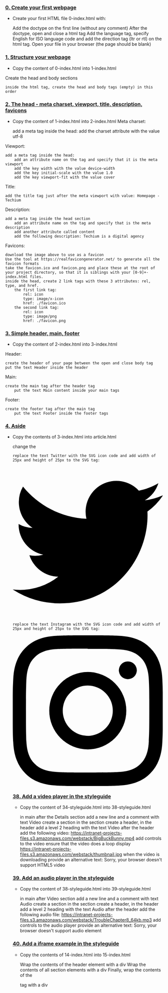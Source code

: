 ### [0. Create your first webpage](./0-index.html)
* Create your first HTML file 0-index.html with:

    Add the doctype on the first line (without any comment)
    After the doctype, open and close a html tag
    Add the language tag, specify English for ISO language code and add the direction tag (ltr or rtl) on the html tag.
    Open your file in your browser (the page should be blank)



### [1. Structure your webpage](./1-index.html)
* Copy the content of 0-index.html into 1-index.html

Create the head and body sections

    inside the html tag, create the head and body tags (empty) in this order



### [2. The head - meta charset, viewport, title, description, favicons](./2-index.html)
* Copy the content of 1-index.html into 2-index.html
Meta charset:

    add a meta tag inside the head:
        add the charset attribute with the value utf-8

Viewport:

    add a meta tag inside the head:
        add an attribute name on the tag and specify that it is the meta viewport
        add the key width with the value device-width
        add the key initial-scale with the value 1.0
        add the key viewport-fit with the value cover

Title:

    add the title tag just after the meta viewport with value: Homepage - Techium

Description:

    add a meta tag inside the head section
        add an attribute name on the tag and specify that is the meta description
        add another attribute called content
        add the following description: Techium is a digital agency

Favicons:

    download the image above to use as a favicon
    Use the tool at https://realfavicongenerator.net/ to generate all the favicon formats
    take the favicon.ico and favicon.png and place these at the root of your project directory, so that it is siblings with your [0-9]+-index.html files.
    inside the head, create 2 link tags with these 3 attributes: rel, type, and href.
        the first link tag:
            rel: icon
            type: image/x-icon
            href: ./favicon.ico
        the second link tag:
            rel: icon
            type: image/png
            href: ./favicon.png

### [3. Simple header, main, footer](./3-index.html)
* Copy the content of 2-index.html into 3-index.html

Header:

    create the header of your page between the open and close body tag
    put the text Header inside the header

Main:

    create the main tag after the header tag
        put the text Main content inside your main tags

Footer:

    create the footer tag after the main tag
        put the text Footer inside the footer tags

### [4. Aside](./article.html)
* Copy the contents of 3-index.html into article.html

    change the <title> to put: Article - Techium
    inside the main tags
        after the text, create the aside tags with text Aside



### [5. Section](./5-index.html)
* Copy the content of 3-index.html into 5-index.html

    inside your <main> section
        remove the text in main, create these sections:
            create first section and put the text Hero section inside
            create second section and put the text Services section inside
            create third section and put the text Works section inside
            create fourth section and put the text About section inside
            create fifth section and put the text Latest news section inside
            create sixth section and put the text Testimonials section inside
            create seventh section and put the text Contact section inside



### [6. Work, News, Testimonial articles](./6-index.html)
* Copy the content of 5-index.html into 6-index.html

Work articles:

    inside the section Works section
        add 3 article tags
            inside each article write Work # where the hashtag will be the ordered number (1, 2, or 3)

News articles:

    inside the section Latest news section
        add 3 article tags
            inside each article write Article # where the hashtag will be the ordered number (1, 2, or 3)

Testimonial articles:

    inside the section Testimonials section
        add 3 article tags
            inside each article write Testimonial # where the hashtag will be the ordered number (1, 2, or 3)



### [7. Navigation](./7-index.html)
* Copy the content of 6-index.html into 7-index.html

    remove the Header text inside the <header>
    create the nav tag inside the header tag
        it should remain empty for now



### [8. Level 1 headings](./8-index.html)
* Copy the content of 7-index.html into 8-index.html

    create the level 1 heading inside your main before your sections
        put text Homepage in your heading tag



### [9. Level 2 headings](./9-index.html)
* Copy the content of 8-index.html into 9-index.html

    in the section tag with the the text Hero section, remove the text and create a level 2 heading with text We help you build your brand!
    in the section tag with the the text Services section, remove the text and create a level 2 heading with text Services
    in the section tag with the the text Works section, remove the text and create a level 2 heading with text Works
    in the section tag with the the text About section, remove the text and create a level 2 heading with text About Us
    in the section tag with the the text Latest news section, remove the text and create a level 2 heading with text Latest news
    in the section tag with the the text Testimonials section, remove the text and create a level 2 heading with text Testimonials
    in the section tag with the the text Contact section, remove the text and create a level 2 heading with text Contact



### [10. Level 3 headings](./10-index.html)
* Copy the content of 9-index.html into 10-index.html

Services headings:

    Inside the section containing the h2 heading Services, add these elements right after the h2:
        create a level 3 heading with text Design & Concept
        create a level 3 heading with text Digital Strategy
        create a level 3 heading with text Content Strategy
        create a level 3 heading with text UX Design
        create a level 3 heading with text Web Development
        create a level 3 heading with text Social Media

Works headings:

    Inside the section containing the h2 heading Works:
        in the first article, replace the text with a level 3 heading with text Interior Design
        in the second article, replace the text with a level 3 heading with text Web Development
        in the third article, replace the text with a level 3 heading with text Personal Brand

About Us headings:

    Inside the section containing the h2 heading About Us, after the h2 heading, create these elements in this order:
        a level 3 heading with text Who are we
        a level 3 heading with text Our culture
        a level 3 heading with text How we work

Latest news headings:

    Inside the section containing the h2 heading Latest news:
        in the first article replace the text with a level 3 heading with text Hoc loco tenere se Triarius non potuit.
        in the second article replace the text with a level 3 heading with text Ut alios omittam, hunc appello, quem ille unum secutus est.
        in the third article replace the text with a level 3 heading with text Bestiarum vero nullum iudicium puto.

### [11. styleguide](./11-styleguide.html)
* Copy the content of 3-index.html into 11-styleguide.html

    change the title to Styleguide - Techium
    remove the text from header, main, and footer
    create a new <section> inside your main tag
        create a header in this section
            in the header add a level 2 heading with text Headings
        after the header:
            add a level 1 heading with text Heading level 1
            add a level 2 heading with text Heading level 2
            add a level 3 heading with text Heading level 3
            add a level 4 heading with text Heading level 4
            add a level 5 heading with text Heading level 5
            add a level 6 heading with text Heading level 6

### [12. Paragraphs](./12-index.html)
* Copy the content of 10-index.html into 12-index.html

About Us paragraphs:

    in the About Us section
        after the first h3 (who are we) create a paragraph with the text: Lorem ipsum dolor sit amet, consectetur adipisicing elit. Ipsum, omnis expedita! Eum, praesentium cumque accusantium rem, sit quaerat est nisi ratione, deserunt ducimus quidem iste dicta quibusdam atque maxime cum!
        after the second h3 create a paragraph with the text: Lorem ipsum dolor sit amet, consectetur adipisicing elit. Ipsum, omnis expedita! Eum, praesentium cumque accusantium rem, sit quaerat est nisi ratione, deserunt ducimus quidem iste dicta quibusdam atque maxime cum!
        after the third h3 create a paragraph with the text: Lorem ipsum dolor sit amet, consectetur adipisicing elit. Ipsum, omnis expedita! Eum, praesentium cumque accusantium rem, sit quaerat est nisi ratione, deserunt ducimus quidem iste dicta quibusdam atque maxime cum!

Latest news paragraphs:

    in the Latest news section
        in the first article
            create a paragraph with text Career before the heading
            create a paragraph with text Lorem ipsum dolor sit amet, consectetur adipiscing elit. Id Sextilius factum negabat. Quo tandem modo? At eum nihili facit; Quae contraria sunt his, malane? after the heading
        in the second article
            create a paragraph with text Digital Life before the heading
            create a paragraph with text Lorem ipsum dolor sit amet, consectetur adipiscing elit. Tum mihi Piso: Quid ergo? Tum ille: Ain tandem? Non autem hoc: igitur ne illud quidem. Sed quod proximum fuit non vidit. Nos commodius agimus. An nisi populari fama? after the heading
        in the third article
            create a paragraph with text Social before the heading
            create a paragraph with text Lorem ipsum dolor sit amet, consectetur adipiscing elit. Non igitur bene. Quid enim est a Chrysippo praetermissum in Stoicis? Pugnant Stoici cum Peripateticis. Prioris generis est docilitas, memoria; Apparet statim, quae sint officia, quae actiones. after the heading

Contact paragraph:

    in the Contact section after the heading
        create a paragraph with the text: Lorem ipsum dolor sit amet, consectetur adipiscing elit. Id Sextilius factum negabat. Quo tandem modo? At eum nihili facit; Quae contraria sunt his, malane?

Additional paragraphs:

    below the level 2 Services heading add a paragraph with text We work with you
    below the level 2 Works heading add a paragraph with text Take a look in our portfolio
    below the level 2 About Us heading add a paragraph with text Everything about us
    below the level 2 Testimonials heading add a paragraph with text We are more than a digital company
    below the level 2 Contact heading add a paragraph with text We like to know new people



### [13. styleguide paragraphs](./13-styleguide.html)
* Copy the contents of 11-styleguide.html into 13-styleguide.html

    After the existing section containing Headings, create a new section in main
        in this section create a header
            Inside the header, create a level 2 heading with text Paragraph
        after the header add a level 2 heading with text Heading with a subtitle
        after the level 2 heading, add a paragraph with text This is my subtitle
        after the last paragraph, add another paragraph with text: Nunc lacinia ante nunc ac lobortis. Interdum adipiscing gravida odio porttitor sem non mi integer non faucibus ornare mi ut ante amet placerat aliquet. Volutpat eu sed ante lacinia sapien lorem accumsan varius montes viverra nibh in adipiscing blandit tempus accumsan.

### [14. Span](./14-index.html)
* Copy the contents of 12-index.html into 14-index.html

In the very first <header>,

    before the nav, create a span with the text Techium

### [15. Div](./15-index.html)
* Copy the contents of 14-index.html into 15-index.html

    Wrap the contents of the header element with a div
    Wrap the contents of all section elements with a div
    Finally, wrap the contents of the <footer> tag with a div


### [16. Structure your sections](./16-index.html)
* Copy the contents of 15-index.html into 16-index.html

    in the div in the Services section
        create a header tag that wraps the h2 and the p
        create a div sibling to the header that wraps the rest of the content
    in the div in the Works section
        create a header tag that wraps the h2 and the p
        create a div sibling to the header that wraps the rest of the content
    in the div in the About Us section
        create a header tag that wraps the h2 and the p
        create a div sibling to the header that wraps the rest of the content
    in the div in the Latest news section
        create a header tag that wraps the h2
        create a div sibling to the header that wraps the rest of the content
    in the div in the Testimonials section
        create a header tag that wraps the h2 and the p
        create a div sibling to the header that wraps the rest of the content
    in the div in the Contact section
        create a header tag that wraps the h2 and the first p
        create a div sibling to the header that wraps the rest of the content

### [17. Comments](./17-index.html)
* Copy the content of 16-index.html into 17-index.html

    before the header add a line break and a comment saying Header to help with scanning your code
    before the main add a line break and a comment saying Main to help with scanning your code
    before the footer add a line break and a comment saying Footer to help with scanning your code
    before the Hero section add a line break and a comment saying Hero section
    before the Services section add a line break and a comment saying Services section
    before the Works section add a line break and a comment saying Works section
    before the About Us section add a line break and a comment saying About Us section
    before the Latest news section add a line break and a comment saying Latest news section
    before the Testimonials section add a line break and a comment saying Testimonials section
    before the Contact section add a line break and a comment saying Contact section



### [18. link your logo](./18-index.html)
* Copy the content of 17-index.html into 18-index.html

    in the header, wrap the span with a link that redirects to the page at the root of your folder (/)
    wrap the link with a div


### [19. Create new pages](./about.html)(./latest_news.html)(./contact.html)
* Copy the content of 18-index.html into about.html, latest_news.html and contact.html

    change the title of about.html to replace Homepage with About
    change the title of latest_news.html to replace Homepage with Latest news
    change the title of contact.html to replace Homepage with Contact

### [20. Add links](./20-index.html)
* Copy the content of 18-index.html into 20-index.html

    in your nav tags
        create a link to / with the text Home
        create an anchor to services with the text Services
        create an anchor to works with the text Works
        create an anchor to about with the text About
        create an anchor to latest_news with the text Latest news
        create an anchor to testimonials with the text Testimonials
        create an anchor to contact with the text Contact

For now, the anchor links will not work. We will make them work in the CSS project.
### [21. Add social media links](./21-index.html)
* Copy the content of 20-index.html into 21-index.html

    in the div in the footer
        remove any text you have
        create a link to https://www.facebook.com/HolbertonSchool/ with the text Facebook
        create a link to https://twitter.com/holbertonschool with the text Twitter
        create a link to https://www.instagram.com/holbertonschool/ with the text Instagram


### [22. "Button" links](./22-index.html)
* Copy the content of 21-index.html into 22-index.html

    in the Hero section, after the heading
        create a link to # with the text Get started
    in the About Us section, after the div containing the level 3 headings and paragraphs
        create a link to about.html with the text Learn more about us
    in the Contact section, after the div containing the paragraph
        create a link to contact.html with text Get in touch


### [23. Services, Works, Latest news links](./23-index.html)
* Copy the content of 22-index.html into 23-index.html

    in the Services section
        in each level 3 heading, create a link to # around the text already in the heading
    in the Works section
        in each level 3 heading, create a link to # around the text already in the heading
    in the Latest news section
        in each level 3 heading, create a link to # around the text already in the heading


### [24. List the links](./24-index.html)
* Copy the content of 23-index.html into 24-index.html

    in the nav
        create an unordered list, put each anchor tag (Home, Services, Works, …) as an individual list item
    in the div in the footer
        create an unordered list and put each anchor tag (Facebook, Twitter, …) as an individual list item


### [25. Secondary navigation menu](./25-index.html)
* Copy the content of 24-index.html into 25-index.html

    inside the footer, after the div
        create a new div
        in the new div create an unordered list with the following links:
            link to # with text Terms of Use
            link to # with text Privacy Policy
            link to # with text Cookie Policy


### [26. Examples of lists for the styleguide ](./26-styleguide.html)
* Copy the content of 13-styleguide.html into 26-styleguide.html

Example of unordered list:

    inside main after Paragraph section, add :
        a new line and a comment with text Lists
        after, create a new section with inside:
            create a header with inside a level 2 heading with the text Lists
            after the new header, create a div with inside:
                a level 3 heading with text Unordered
                    under it, add an unordered list with these items: Dolor pulvinar etiam magna etiam., Sagittis adipiscing lorem eleifend., Felis enim feugiat dolore viverra.

Example of ordered list:

    after previous unordered list, in the same div
        add a level 3 heading with text Ordered
            add an ordered list with these items:
                Dolor pulvinar etiam magna etiam.
                Sagittis adipiscing lorem eleifend.
                Felis enim feugiat dolore viverra.

Example of definition list:

    after previous ordered list, in the same div
        add a heading level 3 with text Definition
        add a definition list with these items:
            Term: Definition List title, Definition: Definition text.
            Term: Startup, Definition: A startup company or startup is a company or temporary organization designed to search for a repeatable and scalable business model.
            Term: Water, Definition: A colorless, transparent, odorless liquid that forms the seas, lakes, rivers, and rain and is the basis of the fluids of living organisms.


### [27. Separate content](./27-index.html)
* Copy the content of 25-index.html into 27-index.html

    in the footer between the two divs:
        add a horizontal rule
        after the horizontal rule add a paragraph with text © 2020 Techium, made with ♥ by students at Holberton School.

### [28. Horizontal rule example](./28-styleguide.html)
* Copy the content of 26-styleguide.html into 28-styleguide.html

    in main after Lists section
        add a new line and a comment with the text Horizontal rule
        create a new section
            create a header and inside it add a level 2 heading with the text Horizontal rule
            after the header create a div and put a horizontal rule in it

### [29. Client quotes](./29-index.html)
* Copy the content of 27-index.html into 29-index.html

    in the Testimonials section
        in the first article
            replace the text with a blockquote with text I am completely blown away. Thanks to Techium, we've just launched our 5th website! and cite author Yuri Y.
        in the second article
            replace the text with a blockquote with text Thank you so much for your help. Techium company is awesome! and cite author Dorrie S.
        in the third article
            replace the text with a blockquote with text I love your system. Definitely worth the investment. I'd be lost without Techium company. and cite author Sven H.

### [30. Examples of quotes](./30-styleguide.html)
* Copy the content of 28-styleguide.html into 30-styleguide.html

Example of inline quote:

    inside main after Horizontal rule section
        add a new line and a comment with text Blockquotes
        create a new section
            in the section create a header, in the header create a level 2 heading with text Blockquotes
            after the header, create a div
                in the div add a level 3 heading with the text Inline quote
                add an inline quote with the text Stay hungry. Stay foolish.

Example of blockquote:

    after the inline quote div, create another div
        in the new div add a level 3 heading with the text Blockquote
        add a multiline quote with the text I will be the leader of a company that ends up being worth billions of dollars, because I got the answers. I understand culture. I am the nucleus. I think that’s a responsibility that I have, to push possibilities, to show people, this is the level that things could be at. and cite Kanye West, Musician

### [31. Address and latest news authors](./31-index.html)
* Copy the content of 29-index.html into 31-index.html

    in the footer
        right after open footer tag, put the following address: 234 Washington Street (line-break) Urbana, Illinois
    in the Latest news section
        in the first article, after the last paragraph, add the author name in small print: By Kelly D.
        in the second article, after the last paragraph, add the author name in small print: By William A.
        in the third article, after the last paragraph, add the author name in small print: By Frances J.

### [32. Typography section - using the correct tags](./32-styleguide.html)
* Copy the content of 30-styleguide.html into 32-styleguide.html

    inside main after the Blockquotes section
        add a new line and a comment with text Typography

        create a new section
            in the section create a header and inside it add a level 2 heading with the text Typography
            after the header create a div, inside the div add this text with the correct HTML tag: 320 Stewart Avenue, Unit 12 (line break) New York City NY 10001, the city, state, and postal code should be on a separate line
            create another div, in the new div nest this code block using the pre HTML tag:

         <code>
             <h2>My title</h2>
             <p>Proin lacus turpis, feugiat sit amet sollicitudin non, volutpat in libero. Aenean hendrerit ultrices nulla ac lobortis. Vestibulum consectetur nibh vel ante rhoncus faucibus.</p>
         </code>

            create another div, in the new div add this paragraph of text with the correct HTML tag: Curabitur sit amet turpis cursus massa mollis highlighted. Duis finibus leo massa, eget dapibus erat finibus sed. Aenean condimentum sapien magna, eleifend highlighted mi consequat ut. Cras nec quam sed sapien ultricies highlighted ut sed metus. Each occurrence of the word highlighted should be highlighted.


### [33. Table](./33-styleguide.html)
* Copy the content of 32-styleguide.html into 33-styleguide.html

    inside main after Typography section
        add a new line and a comment with text Table
        create a new section
            in the section create a header, in the header add a level 2 heading with the text Table
            after the header, create a table, reproduce in HTML the visual below
The <th> tags containing Title, Director, Release Date should have a scope attribute set to col The <th> tags containing the names of the movies should have a scope attribute set to row

### [34. Details](./34-styleguide.html)
* Copy the content of 33-styleguide.html into 34-styleguide.html

    in main tag after Table section
        add a new line and a comment with text Details
        create a new section
            create a header, in the header add a level 2 heading with the text Details
            after the header create a div
                in the div add a level 3 heading with text Default
                add a details element and specify Show/Hide me in the summary
                add this text after the summary: Pellentesque habitant morbi tristique senectus et netus et malesuada fames ac turpis egestas.
            create another div
                add a level 3 heading with text Open
                add a details element that is open by default and specify Always open in the summary
                add this text after the summary: Pellentesque habitant morbi tristique senectus et netus et malesuada fames ac turpis egestas.

### [35. Replace text logo with image logo](./35-index.html)
* Copy the content of 31-index.html into 35-index.html

    in header
        find the span with the name of the website
        replace it with the image above
        make sure the image is in the same directory as all of your other files and that the file name is logo-black.png
        alt: Techium logo
        don’t forget to specify width of 160 and height of 40
    in footer, after the opening tag and before the address
        insert the logo image
        alt: Techium logo
        don’t forget to specify the width and height (same as in header)

### [36. Add images to your sections ](./36-index.html)
* Copy the content of 35-index.html into 36-index.html

You can use image generators to get images for this task. For avatar images you can download them on UI Faces. Just make sure you rename your images to match the task requirements.

Add three images in the Works section:

    in the Works section
        before the first level 3 heading create a div
            add images/pic-work-01.jpg inside the div
            alt: empty
        before the second level 3 heading create a div
            add images/pic-work-02.jpg inside the div
            alt: empty
        before the third level 3 heading create a div
            add images/pic-work-03.jpg inside the div
            alt: empty

Add one image in the About Us section:

    in the About Us section before the first level 3 heading inside the div
        add the image images/pic-about-us.jpg
            alt: empty
            width: 460
            height: 447

Add three images in the Latest news section:

    in the Latest news section
        in the first article, before the first paragraph, create a div
            in the div add the image images/pic-blog-01.jpg
            alt: empty
            width: 305
            height: 205
        in the second article, before the first paragraph, create a div
            in the div add the image images/pic-blog-02.jpg
            alt: empty
            width: 305
            height: 205
        in the third article, before the first paragraph, create a div
            in the div add the image images/pic-blog-03.jpg
            alt: empty
            width: 305
            height: 205

Add three images in the Testimonials section:

    in the Testimonials section
        in the first article before the quote, add the image images/pic-person-01.jpg
            alt: Yuri Y. avatar
            width: 100px
            height: 100px
        in the second article before the quote, add the image images/pic-person-02.jpg
            alt: Dorrie S. avatar
            width: 100px
            height: 100px
        in the third article before the quote, add the image images/pic-person-03.jpg
            alt: Sven H. avatar
            width: 100px
            height: 100px

### [37. Social icons](./index.html)
* Using 36-index.html

    inside the footer
        replace the text Facebook with the SVG icon code and add width of 25px and height of 25px to the SVG tag:
        <svg viewbox="0 0 24 24" xmlns="http://www.w3.org/2000/svg">
<title>
Facebook icon
</title>
<path d="M23.998 12c0-6.628-5.372-12-11.999-12C5.372 0 0 5.372 0 12c0 5.988 4.388 10.952 10.124 11.852v-8.384H7.078v-3.469h3.046V9.356c0-3.008 1.792-4.669 4.532-4.669 1.313 0 2.686.234 2.686.234v2.953H15.83c-1.49 0-1.955.925-1.955 1.874V12h3.328l-.532 3.469h-2.796v8.384c5.736-.9 10.124-5.864 10.124-11.853z"/>
</svg>

    replace the text Twitter with the SVG icon code and add width of 25px and height of 25px to the SVG tag:

<svg viewbox="0 0 24 24" xmlns="http://www.w3.org/2000/svg">
<title>
Twitter icon
</title>
<path d="M23.954 4.569a10 10 0 0 1-2.825.775 4.958 4.958 0 0 0 2.163-2.723c-.951.555-2.005.959-3.127 1.184a4.92 4.92 0 0 0-8.384 4.482C7.691 8.094 4.066 6.13 1.64 3.161a4.822 4.822 0 0 0-.666 2.475c0 1.71.87 3.213 2.188 4.096a4.904 4.904 0 0 1-2.228-.616v.061a4.923 4.923 0 0 0 3.946 4.827 4.996 4.996 0 0 1-2.212.085 4.937 4.937 0 0 0 4.604 3.417 9.868 9.868 0 0 1-6.102 2.105c-.39 0-.779-.023-1.17-.067a13.995 13.995 0 0 0 7.557 2.209c9.054 0 13.999-7.496 13.999-13.986 0-.209 0-.42-.015-.63a9.936 9.936 0 0 0 2.46-2.548l-.047-.02z"/>
</svg>

    replace the text Instagram with the SVG icon code and add width of 25px and height of 25px to the SVG tag:

<svg viewbox="0 0 24 24" xmlns="http://www.w3.org/2000/svg">
<title>
Instagram icon
</title>
<path d="M12 0C8.74 0 8.333.015 7.053.072 5.775.132 4.905.333 4.14.63c-.789.306-1.459.717-2.126 1.384S.935 3.35.63 4.14C.333 4.905.131 5.775.072 7.053.012 8.333 0 8.74 0 12s.015 3.667.072 4.947c.06 1.277.261 2.148.558 2.913a5.885 5.885 0 0 0 1.384 2.126A5.868 5.868 0 0 0 4.14 23.37c.766.296 1.636.499 2.913.558C8.333 23.988 8.74 24 12 24s3.667-.015 4.947-.072c1.277-.06 2.148-.262 2.913-.558a5.898 5.898 0 0 0 2.126-1.384 5.86 5.86 0 0 0 1.384-2.126c.296-.765.499-1.636.558-2.913.06-1.28.072-1.687.072-4.947s-.015-3.667-.072-4.947c-.06-1.277-.262-2.149-.558-2.913a5.89 5.89 0 0 0-1.384-2.126A5.847 5.847 0 0 0 19.86.63c-.765-.297-1.636-.499-2.913-.558C15.667.012 15.26 0 12 0zm0 2.16c3.203 0 3.585.016 4.85.071 1.17.055 1.805.249 2.227.415.562.217.96.477 1.382.896.419.42.679.819.896 1.381.164.422.36 1.057.413 2.227.057 1.266.07 1.646.07 4.85s-.015 3.585-.074 4.85c-.061 1.17-.256 1.805-.421 2.227a3.81 3.81 0 0 1-.899 1.382 3.744 3.744 0 0 1-1.38.896c-.42.164-1.065.36-2.235.413-1.274.057-1.649.07-4.859.07-3.211 0-3.586-.015-4.859-.074-1.171-.061-1.816-.256-2.236-.421a3.716 3.716 0 0 1-1.379-.899 3.644 3.644 0 0 1-.9-1.38c-.165-.42-.359-1.065-.42-2.235-.045-1.26-.061-1.649-.061-4.844 0-3.196.016-3.586.061-4.861.061-1.17.255-1.814.42-2.234.21-.57.479-.96.9-1.381.419-.419.81-.689 1.379-.898.42-.166 1.051-.361 2.221-.421 1.275-.045 1.65-.06 4.859-.06l.045.03zm0 3.678a6.162 6.162 0 1 0 0 12.324 6.162 6.162 0 1 0 0-12.324zM12 16c-2.21 0-4-1.79-4-4s1.79-4 4-4 4 1.79 4 4-1.79 4-4 4zm7.846-10.405a1.441 1.441 0 0 1-2.88 0 1.44 1.44 0 0 1 2.88 0z"/>
</svg>

### [38. Add a video player in the styleguide](./38-styleguide.html)
* Copy the content of 34-styleguide.html into 38-styleguide.html

    in main after the Details section
        add a new line and a comment with text Video
        create a section
            in the section create a header, in the header add a level 2 heading with the text Video
            after the header add the following video: https://intranet-projects-files.s3.amazonaws.com/webstack/BigBuckBunny.mp4
            add controls to the video
            ensure that the video does a loop
            display https://intranet-projects-files.s3.amazonaws.com/webstack/thumbnail.jpg when the video is downloading
            provide an alternative text: Sorry, your browser doesn't support HTML5 video

### [39. Add an audio player in the styleguide](./39-styleguide.html)
* Copy the content of 38-styleguide.html into 39-styleguide.html

    in main after Video section
        add a new line and a comment with text Audio
        create a section
            in the section create a header, in the header add a level 2 heading with the text Audio
            after the header add the following audio file: https://intranet-projects-files.s3.amazonaws.com/webstack/TroubleChapter8_64kb.mp3
            add controls to the audio player
            provide an alternative text: Sorry, your browser doesn't support audio element

### [40. Add a iframe example in the styleguide](./styleguide.html)
* Copy the contents of 14-index.html into 15-index.html

    Wrap the contents of the header element with a div
    Wrap the contents of all section elements with a div
    Finally, wrap the contents of the <footer> tag with a div
